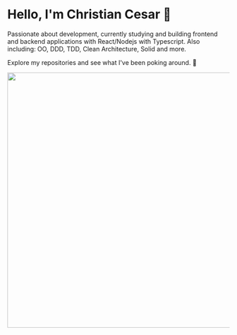 # Hello, I'm Christian Cesar :vulcan_salute:

Passionate about development, currently studying and building frontend and backend applications with React/Nodejs with Typescript. Also including: OO, DDD, TDD, Clean Architecture, Solid and more. 

Explore my repositories and see what I've been poking around. :compass: 

<img height="579rem" src="https://github-readme-stats.vercel.app/api/wakatime?username=@christiancesar&theme=react&layout=compact"/>







